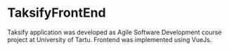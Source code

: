 # TaksifyFrontEnd
Taksify application was developed as Agile Software Development course project at University of Tartu. Frontend was implemented using VueJs.

